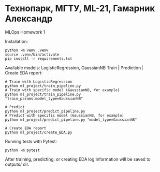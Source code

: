 Технопарк, МГТУ, ML-21, Гамарник Александр
===================================

MLOps Homework 1

Installation:
~~~
python -m venv .venv
source .venv/bin/activate
pip install -r requirements.txt
~~~

Available models: LogisticRegression, GaussianNB
Train | Prediction | Create EDA report:
~~~
# Train with LogisticRegression
python ml_project/train_pipeline.py
# Train with specific model (GaussianNB, for example)
python ml_project/train_pipeline.py "train_params.model_type=GaussianNB"

# Predict
python ml_project/predict_pipeline.py
# Predict with specific model (GaussianNB, for example)
python ml_project/predict_pipeline.py "model_type=GaussianNB"

# Create EDA report
python ml_project/create_EDA.py
~~~

Running tests with Pytest:
~~~
python -m pytest
~~~

After training, predicting, or creating EDA log information will be saved to outputs/ dir.
